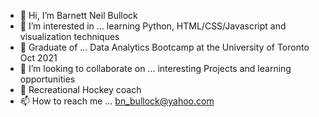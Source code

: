 - 👋 Hi, I’m Barnett Neil Bullock
- 👀 I’m interested in ... learning Python, HTML/CSS/Javascript and visualization techniques
- 🌱 Graduate of ... Data Analytics Bootcamp at the University of Toronto Oct 2021
- 💞️ I’m looking to collaborate on ... interesting Projects and learning opportunities
- 🏒 Recreational Hockey coach
- 📫 How to reach me ... bn_bullock@yahoo.com

<!---
bn65bullock/bn65bullock is a ✨ special ✨ repository because its `README.md` (this file) appears on your GitHub profile.
You can click the Preview link to take a look at your changes.
--->
